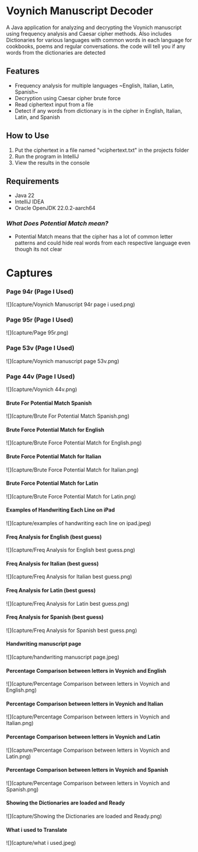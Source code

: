 # Voynich Manuscript Decoder

A Java application for analyzing and decrypting the Voynich manuscript using frequency analysis and Caesar cipher methods. Also includes Dictionaries for various languages
with common words in each language for cookbooks, poems and regular conversations. the code will tell you if any words from the 
dictionaries are detected

## Features
- Frequency analysis for multiple languages ~English, Italian, Latin, Spanish~
- Decryption using Caesar cipher brute force
- Read ciphertext input from a file
- Detect if any words from dictionary is in the cipher in English, Italian, Latin, and Spanish

## How to Use
1. Put the ciphertext in a file named "vciphertext.txt" in the projects folder
2. Run the program in IntelliJ
3. View the results in the console

## Requirements
- Java 22 
- IntelliJ IDEA
- Oracle OpenJDK 22.0.2-aarch64


### *What Does Potential Match mean?*
- Potential Match means that the cipher has a lot of common letter patterns and could hide real words from each respective language even though its not clear
# Captures
### Page 94r (Page I Used)
![](capture/Voynich Manuscript 94r page i used.png)
### Page 95r (Page I Used)
![](capture/Page 95r.png)
### Page 53v (Page I Used)
![](capture/Voynich manuscript page 53v.png)
### Page 44v (Page I Used)
![](capture/Voynich 44v.png)
#### Brute For Potential Match Spanish
![](capture/Brute For Potential Match Spanish.png)
#### Brute Force Potential Match for English
![](capture/Brute Force Potential Match for English.png)
#### Brute Force Potential Match for Italian
![](capture/Brute Force Potential Match for Italian.png)
#### Brute Force Potential Match for Latin
![](capture/Brute Force Potential Match for Latin.png)
#### Examples of Handwriting Each Line on iPad
![](capture/examples of handwriting each line on ipad.jpeg)
#### Freq Analysis for English (best guess)
![](capture/Freq Analysis for English best guess.png)
#### Freq Analysis for Italian (best guess)
![](capture/Freq Analysis for Italian best guess.png)
#### Freq Analysis for Latin (best guess)
![](capture/Freq Analysis for Latin best guess.png)
#### Freq Analysis for Spanish (best guess)
![](capture/Freq Analysis for Spanish best guess.png)
#### Handwriting manuscript page
![](capture/handwriting manuscript page.jpeg)
#### Percentage Comparison between letters in Voynich and English
![](capture/Percentage Comparison between letters in Voynich and English.png)
#### Percentage Comparison between letters in Voynich and Italian
![](capture/Percentage Comparison between letters in Voynich and Italian.png)
#### Percentage Comparison between letters in Voynich and Latin
![](capture/Percentage Comparison between letters in Voynich and Latin.png)
#### Percentage Comparison between letters in Voynich and Spanish
![](capture/Percentage Comparison between letters in Voynich and Spanish.png)
#### Showing the Dictionaries are loaded and Ready
![](capture/Showing the Dictionaries are loaded and Ready.png)
#### What i used to Translate
![](capture/what i used.jpeg)